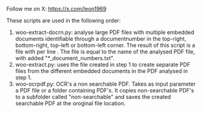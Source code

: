 Follow me on X: https://x.com/leon1969

These scripts are used in the following order:
1. woo-extract-docrn.py: analyse large PDF files with multiple embedded documents identifiable through a documentnumber in the top-right, bottom-right, top-left or bottom-left corner. The result of this script is a file with per line <file name> <doc nr> <page-range>. The file is equal to the name of the analysed PDF file, with added "*_document_numbers.txt".
2. woo-extract.py: uses the file created in step 1 to create separate PDF files from the different embedded documents in the PDF analysed in step 1.
3. woo-ocrpdf.py: OCR's a non searchable PDF. Takes as input parameter a PDF file or a folder containing PDF's. It copies non-searchable PDF's to a subfolder called "non-searchable" and saves the created searchable PDF at the oroginal file location.

